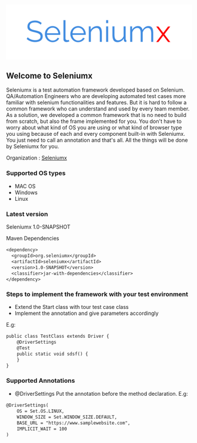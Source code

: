 ![Image](https://raw.githubusercontent.com/seleniumx/seleniumx/master/Seleniumx_logo.png)

## Welcome to Seleniumx

Seleniumx is a test automation framework developed based on Selenium. QA/Automation Engineers who are developing automated test cases more familiar with selenium functionalities and features. But it is hard to follow a common framework who can understand and used by every team member. As a solution, we developed a common framework that is no need to build from scratch, but also the frame implemented for you. You don't have to worry about what kind of OS you are using or what kind of browser type you using because of each and every component built-in with Seleniumx. You just need to call an annotation and that's all. All the things will be done by Seleniumx for you.

Organization : [Seleniumx](https://github.com/seleniumx/seleniumx)

### Supported OS types 
- MAC OS
- Windows
- Linux


### Latest version
Seleniumx 1.0-SNAPSHOT

Maven Dependencies
```
<dependency>
  <groupId>org.seleniumx</groupId>
  <artifactId>seleniumx</artifactId>
  <version>1.0-SNAPSHOT</version>
  <classifier>jar-with-dependencies</classifier>
</dependency>
```

### Steps to implement the framework with your test environment
- Extend the Start class with tour test case class
- Implement the annotation and give parameters accordingly

E.g:
```
public class TestClass extends Driver {
    @DriverSettings
    @Test
    public static void sdsf() {
    }
}
```
### Supported Annotations 

- @DriverSettings
Put the annotation before the method declaration. 
E.g:
```
@DriverSettings(
    OS = Set.OS.LINUX,
    WINDOW_SIZE = Set.WINDOW_SIZE.DEFAULT,
    BASE_URL = "https://www.samplewebsite.com",
    IMPLICIT_WAIT = 100
)
```


